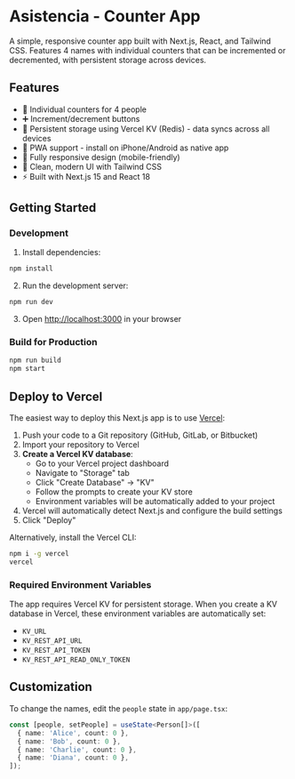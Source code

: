 # Asistencia - Counter App

A simple, responsive counter app built with Next.js, React, and Tailwind CSS. Features 4 names with individual counters that can be incremented or decremented, with persistent storage across devices.

## Features

- 🎯 Individual counters for 4 people
- ➕ Increment/decrement buttons
- 💾 Persistent storage using Vercel KV (Redis) - data syncs across all devices
- 📱 PWA support - install on iPhone/Android as native app
- 📱 Fully responsive design (mobile-friendly)
- 🎨 Clean, modern UI with Tailwind CSS
- ⚡ Built with Next.js 15 and React 18

## Getting Started

### Development

1. Install dependencies:
```bash
npm install
```

2. Run the development server:
```bash
npm run dev
```

3. Open [http://localhost:3000](http://localhost:3000) in your browser

### Build for Production

```bash
npm run build
npm start
```

## Deploy to Vercel

The easiest way to deploy this Next.js app is to use [Vercel](https://vercel.com):

1. Push your code to a Git repository (GitHub, GitLab, or Bitbucket)
2. Import your repository to Vercel
3. **Create a Vercel KV database**:
   - Go to your Vercel project dashboard
   - Navigate to "Storage" tab
   - Click "Create Database" → "KV"
   - Follow the prompts to create your KV store
   - Environment variables will be automatically added to your project
4. Vercel will automatically detect Next.js and configure the build settings
5. Click "Deploy"

Alternatively, install the Vercel CLI:

```bash
npm i -g vercel
vercel
```

### Required Environment Variables

The app requires Vercel KV for persistent storage. When you create a KV database in Vercel, these environment variables are automatically set:

- `KV_URL`
- `KV_REST_API_URL`
- `KV_REST_API_TOKEN`
- `KV_REST_API_READ_ONLY_TOKEN`

## Customization

To change the names, edit the `people` state in `app/page.tsx`:

```typescript
const [people, setPeople] = useState<Person[]>([
  { name: 'Alice', count: 0 },
  { name: 'Bob', count: 0 },
  { name: 'Charlie', count: 0 },
  { name: 'Diana', count: 0 },
]);
```
